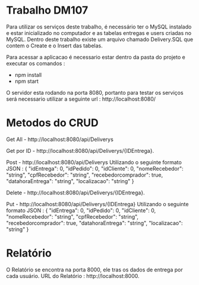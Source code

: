 # Trabalho DM107

Para utilizar os serviços deste trabalho, é necessário ter o MySQL instalado e estar inicializado no computador e as tabelas entregas e users criadas no MySQL.
Dentro deste trabalho existe um arquivo chamado Delivery.SQL que contem o Create e o Insert das tabelas.

Para acessar a aplicacao é necessario estar dentro da pasta do projeto e executar os comandos : 
- npm install
- npm start 

O servidor esta rodando na porta 8080, portanto para testar os serviços será necessario utilizar a seguinte url :
http://localhost:8080/

# Metodos do CRUD

Get All - http://localhost:8080/api/Deliverys

Get por ID - http://localhost:8080/api/Deliverys/{IDEntrega}.

Post - http://localhost:8080/api/Deliverys
Utilizando o seguinte formato JSON :
{
  "idEntrega": 0,
  "idPedido": 0,
  "idCliente": 0,
  "nomeRecebedor": "string",
  "cpfRecebedor": "string",
  "recebedorcomprador": true,
  "datahoraEntrega": "string",
  "localizacao": "string"
}

Delete - http://localhost:8080/api/Deliverys/{IDEntrega}.

Put - http://localhost:8080/api/Deliverys/{IDEntrega}
Utilizando o seguinte formato JSON :
{
  "idEntrega": 0,
  "idPedido": 0,
  "idCliente": 0,
  "nomeRecebedor": "string",
  "cpfRecebedor": "string",
  "recebedorcomprador": true,
  "datahoraEntrega": "string",
  "localizacao": "string"
}

# Relatório

O Relatório se encontra na porta 8000, ele tras os dados de entrega por cada usuário.
URL do Relatório : http://localhost:8000.
